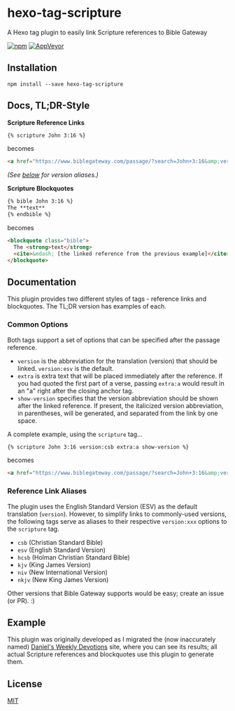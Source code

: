 # hexo-tag-scripture
A Hexo tag plugin to easily link Scripture references to Bible Gateway

[![npm](https://img.shields.io/npm/v/hexo-tag-scripture.svg?style=plastic)]() [![AppVeyor](https://img.shields.io/appveyor/ci/danieljsummers/hexo-tag-scripture.svg?style=plastic)]()

## Installation

```
npm install --save hexo-tag-scripture
```

## Docs, TL;DR-Style

**Scripture Reference Links**

```markdown
{% scripture John 3:16 %}
```

becomes

```html
<a href="https://www.biblegateway.com/passage/?search=John+3:16&amp;version=ESV" title="Read John 3:16 (ESV) at Bible Gateway">John 3:16</a>
```
_(See [below](#reference-link-aliases) for version aliases.)_

**Scripture Blockquotes**

```markdown
{% bible John 3:16 %}
The **text**
{% endbible %}
```

becomes

```html
<blockquote class="bible">
  The <strong>text</strong>
  <cite>&mdash; [the linked reference from the previous example]</cite>
</blockquote>
```

## Documentation

This plugin provides two different styles of tags - reference links and blockquotes. The TL;DR version has examples of each.

### Common Options

Both tags support a set of options that can be specified after the passage reference.

* `version` is the abbreviation for the translation (version) that should be linked. `version:esv` is the default.
* `extra` is extra text that will be placed immediately after the reference. If you had quoted the first part of a verse, passing `extra:a` would result in an "a" right after the closing anchor tag.
* `show-version` specifies that the version abbreviation should be shown after the linked reference. If present, the italicized version abbreviation, in parentheses, will be generated, and separated from the link by one space.

A complete example, using the `scripture` tag...

```markdown
{% scripture John 3:16 version:csb extra:a show-version %}
```

becomes

```html
<a href="https://www.biblegateway.com/passage/?search=John+3:16&amp;version=CSB" title="Read John 3:16 (CSB) at Bible Gateway">John 3:16</a>a <em>(CSB)</em>
```

### Reference Link Aliases

The plugin uses the English Standard Version (ESV) as the default translation (`version`). However, to simplify links to commonly-used versions, the following tags serve as aliases to their respective `version:xxx` options to the `scripture` tag.

* `csb` (Christian Standard Bible)
* `esv` (English Standard Version)
* `hcsb` (Holman Christian Standard Bible)
* `kjv` (King James Version)
* `niv` (New International Version)
* `nkjv` (New King James Version)
 
Other versions that Bible Gateway supports would be easy; create an issue (or PR). :)

## Example

This plugin was originally developed as I migrated the (now inaccurately named) [Daniel's Weekly Devotions](https://devotions.summershome.org) site, where you can see its results; all actual Scripture references and blockquotes use this plugin to generate them.

## License

[MIT](LICENSE)
